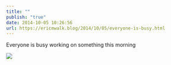 ```yaml
---
title: ""
publish: "true"
date: 2014-10-05 10:26:56
url: https://ericmwalk.blog/2014/10/05/everyone-is-busy.html
---
```


Everyone is busy working on something this morning

![](https://ericmwalk.blog/uploads/2022/77f2d36185.jpg)